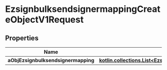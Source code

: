 
# EzsignbulksendsignermappingCreateObjectV1Request

## Properties
Name | Type | Description | Notes
------------ | ------------- | ------------- | -------------
**aObjEzsignbulksendsignermapping** | [**kotlin.collections.List&lt;EzsignbulksendsignermappingRequestCompound&gt;**](EzsignbulksendsignermappingRequestCompound.md) |  | 



